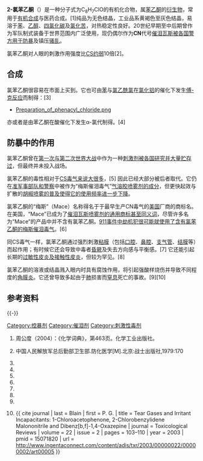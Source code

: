 **2-氯苯乙酮**（）是一种分子式为C<sub>8</sub>H<sub>7</sub>ClO的有机化合物，属[苯乙酮](../Page/苯乙酮.md "wikilink")的[衍生物](https://zh.wikipedia.org/wiki/衍生物 "wikilink")，常用于[有机合成](../Page/有机合成.md "wikilink")与医药合成。\[1\]纯品为无色结晶，工业品系黄褐色至灰色结晶，易溶于[苯](../Page/苯.md "wikilink")、[乙醇](../Page/乙醇.md "wikilink")、[四氯化碳](../Page/四氯化碳.md "wikilink")及[氯化苦](https://zh.wikipedia.org/wiki/氯化苦 "wikilink")，对热稳定性良好。20世纪早期至中后期曾作为军队制式装备于世界范围内广泛使用，现仍偶尔作为**CN**代号[催泪瓦斯被各国警方用于](https://zh.wikipedia.org/wiki/催泪瓦斯 "wikilink")[防暴](../Page/防暴.md "wikilink")及镇压[骚乱](../Page/骚乱.md "wikilink")。

氯苯乙酮对人眼的刺激作用强度比[CS约弱](../Page/CS催淚性毒氣.md "wikilink")10倍\[2\]。

## 合成

氯苯乙酮很容易在市面上买到。它也可由[苯](../Page/苯.md "wikilink")与[氯乙酰氯](../Page/氯乙酰氯.md "wikilink")在[氯化铝](../Page/氯化铝.md "wikilink")的催化下发生[傅-克反应](../Page/傅-克反应.md "wikilink")而制得：\[3\]

  -
    [Preparation_of_phenacyl_chloride.png](https://zh.wikipedia.org/wiki/File:Preparation_of_phenacyl_chloride.png "fig:Preparation_of_phenacyl_chloride.png")

亦或者是由苯乙酮在酸催化下发生α-氯代制得。\[4\]

## 防暴中的作用

氯苯乙酮曾在[第一次与](../Page/第一次世界大战.md "wikilink")[第二次世界大战](../Page/第二次世界大战.md "wikilink")中作为一种[刺激剂被各国研究并大量贮存过](https://zh.wikipedia.org/wiki/刺激剂 "wikilink")，但最终并未投入战场。

氯苯乙酮的毒性相对于[CS毒气来说大很多](https://zh.wikipedia.org/wiki/CS毒气 "wikilink")，\[5\] 因此已经大部分被后者取代。它仍在[准军事部队和](https://zh.wikipedia.org/wiki/准军事部队 "wikilink")[警察](../Page/警察.md "wikilink")中被作为“梅斯催泪毒气”[气溶胶喷雾剂的成分](https://zh.wikipedia.org/wiki/气溶胶喷雾剂 "wikilink")，但更快起效与扩散的[胡椒喷雾的普及使得它的使用频率进一步下降](https://zh.wikipedia.org/wiki/胡椒喷雾 "wikilink")。

氯苯乙酮的“梅斯”（Mace）名称得名于于最早生产CN毒气的[美国](../Page/美国.md "wikilink")厂商的商标名。在美国，“Mace”已成为了[催泪瓦斯喷雾剂的](https://zh.wikipedia.org/wiki/催泪瓦斯 "wikilink")[通用商标甚至](https://zh.wikipedia.org/wiki/通用商标 "wikilink")[同义词](../Page/同义词.md "wikilink")，尽管许多名为“Mace”的产品中并不含有氯苯乙酮。[911事件中劫机犯很可能就使用了含有氯苯乙酮的梅斯催泪毒气](https://zh.wikipedia.org/wiki/911事件 "wikilink")。\[6\]

同CS毒气一样，氯苯乙酮通过强烈刺激[粘膜](https://zh.wikipedia.org/wiki/粘膜 "wikilink")（包括[口腔](../Page/口腔.md "wikilink")、[鼻腔](https://zh.wikipedia.org/wiki/鼻腔 "wikilink")、[支气管](https://zh.wikipedia.org/wiki/支气管 "wikilink")、[结膜](../Page/结膜.md "wikilink")等）而起作用；有时候它还会导致中毒者[昏厥](../Page/昏厥.md "wikilink")及失去方向感与平衡感。\[7\] 它还能引起长期的[过敏性皮炎及](https://zh.wikipedia.org/wiki/过敏性皮炎 "wikilink")[接触性皮炎](https://zh.wikipedia.org/wiki/接触性皮炎 "wikilink")，但较为罕见。\[8\]

氯苯乙酮的溶液或结晶溅入眼内时具有腐蚀作用，将引起强酸样烧伤并导致不同程度的[角膜炎](https://zh.wikipedia.org/wiki/角膜炎 "wikilink")。它还曾导致多起由于[肺](../Page/肺.md "wikilink")损害而[窒息](../Page/窒息.md "wikilink")死亡的事故。\[9\]\[10\]

## 参考资料

{{-}}

[Category:控暴剂](https://zh.wikipedia.org/wiki/Category:控暴剂 "wikilink") [Category:催泪剂](https://zh.wikipedia.org/wiki/Category:催泪剂 "wikilink") [Category:刺激性毒剂](https://zh.wikipedia.org/wiki/Category:刺激性毒剂 "wikilink")

1.  周公度（2004）：《化学词典》，第463页。化学工业出版社。

2.  中国人民解放军总后勤部卫生部.防化医学\[M\].北京:战士出版社,1979:170

3.

4.
5.

6.

7.
8.

9.
10. {{ cite journal | last = Blain | first = P. G. | title = Tear Gases and Irritant Incapacitants: 1-Chloroacetophenone, 2-Chlorobenzylidene Malononitrile and Dibenz\[b,f\]-1,4-Oxazepine | journal = Toxicological Reviews | volume = 22 | issue = 2 | pages = 103–110 | year = 2003 | pmid = 15071820 | url = <http://www.ingentaconnect.com/content/adis/txr/2003/00000022/00000002/art00005> }}